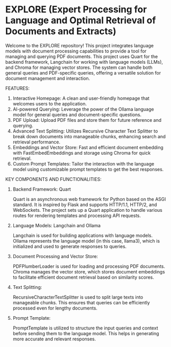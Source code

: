 # EXPLORE (Expert Processing for Language and Optimal Retrieval of Documents and Extracts)
Welcome to the EXPLORE repository! This project integrates language models with document processing capabilities to provide a tool for managing and querying PDF documents. This project uses Quart for the backend framework, Langchain for working with language models (LLMs), and Chroma for managing vector stores. The system can handle both general queries and PDF-specific queries, offering a versatile solution for document management and interaction.



FEATURES:

1. Interactive Homepage: A clean and user-friendly homepage that welcomes users to the application.
2. AI-powered Querying: Leverage the power of the Ollama language model for general queries and document-specific questions.
3. PDF Upload: Upload PDF files and store them for future reference and querying.
4. Advanced Text Splitting: Utilizes Recursive Character Text Splitter to break down documents into manageable chunks, enhancing search and retrieval performance.
5. Embeddings and Vector Store: Fast and efficient document embedding with FastEmbedEmbeddings and storage using Chroma for quick retrieval.
6. Custom Prompt Templates: Tailor the interaction with the language model using customizable prompt templates to get the best responses.



KEY COMPONENTS AND FUNCTIONALITIES:

1. Backend Framework: Quart

    Quart is an asynchronous web framework for Python based on the ASGI standard. It is inspired by Flask and supports HTTP/1.1, HTTP/2, and WebSockets.
    The project sets up a Quart application to handle various routes for rendering templates and processing API requests.

2. Language Models: Langchain and Ollama

    Langchain is used for building applications with language models.
    Ollama represents the language model (in this case, llama3), which is initialized and used to generate responses to queries.

3. Document Processing and Vector Store:

    PDFPlumberLoader is used for loading and processing PDF documents.
    Chroma manages the vector store, which stores document embeddings to facilitate efficient document retrieval based on similarity scores.

4. Text Splitting:

    RecursiveCharacterTextSplitter is used to split large texts into manageable chunks. This ensures that queries can be efficiently processed even for lengthy documents.

5. Prompt Template:

    PromptTemplate is utilized to structure the input queries and context before sending them to the language model. This helps in generating more accurate and relevant responses.
